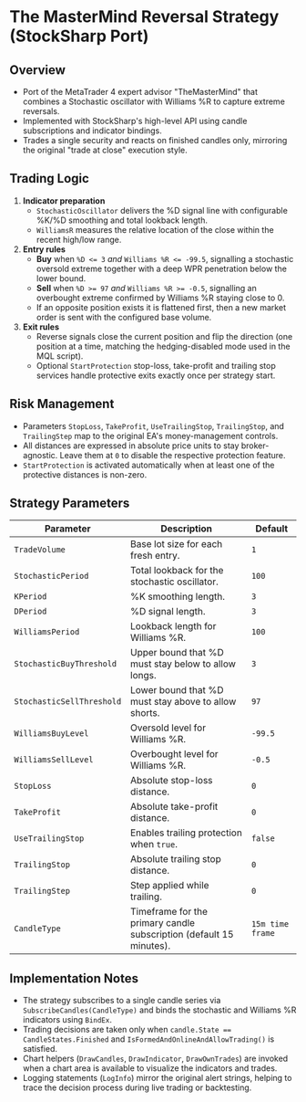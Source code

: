 # The MasterMind Reversal Strategy (StockSharp Port)

## Overview
- Port of the MetaTrader 4 expert advisor "TheMasterMind" that combines a Stochastic oscillator with Williams %R to capture extreme reversals.
- Implemented with StockSharp's high-level API using candle subscriptions and indicator bindings.
- Trades a single security and reacts on finished candles only, mirroring the original "trade at close" execution style.

## Trading Logic
1. **Indicator preparation**
   - `StochasticOscillator` delivers the %D signal line with configurable %K/%D smoothing and total lookback length.
   - `WilliamsR` measures the relative location of the close within the recent high/low range.
2. **Entry rules**
   - **Buy** when `%D <= 3` _and_ `Williams %R <= -99.5`, signalling a stochastic oversold extreme together with a deep WPR penetration below the lower bound.
   - **Sell** when `%D >= 97` _and_ `Williams %R >= -0.5`, signalling an overbought extreme confirmed by Williams %R staying close to 0.
   - If an opposite position exists it is flattened first, then a new market order is sent with the configured base volume.
3. **Exit rules**
   - Reverse signals close the current position and flip the direction (one position at a time, matching the hedging-disabled mode used in the MQL script).
   - Optional `StartProtection` stop-loss, take-profit and trailing stop services handle protective exits exactly once per strategy start.

## Risk Management
- Parameters `StopLoss`, `TakeProfit`, `UseTrailingStop`, `TrailingStop`, and `TrailingStep` map to the original EA's money-management controls.
- All distances are expressed in absolute price units to stay broker-agnostic. Leave them at `0` to disable the respective protection feature.
- `StartProtection` is activated automatically when at least one of the protective distances is non-zero.

## Strategy Parameters
| Parameter | Description | Default |
|-----------|-------------|---------|
| `TradeVolume` | Base lot size for each fresh entry. | `1` |
| `StochasticPeriod` | Total lookback for the stochastic oscillator. | `100` |
| `KPeriod` | %K smoothing length. | `3` |
| `DPeriod` | %D signal length. | `3` |
| `WilliamsPeriod` | Lookback length for Williams %R. | `100` |
| `StochasticBuyThreshold` | Upper bound that %D must stay below to allow longs. | `3` |
| `StochasticSellThreshold` | Lower bound that %D must stay above to allow shorts. | `97` |
| `WilliamsBuyLevel` | Oversold level for Williams %R. | `-99.5` |
| `WilliamsSellLevel` | Overbought level for Williams %R. | `-0.5` |
| `StopLoss` | Absolute stop-loss distance. | `0` |
| `TakeProfit` | Absolute take-profit distance. | `0` |
| `UseTrailingStop` | Enables trailing protection when `true`. | `false` |
| `TrailingStop` | Absolute trailing stop distance. | `0` |
| `TrailingStep` | Step applied while trailing. | `0` |
| `CandleType` | Timeframe for the primary candle subscription (default 15 minutes). | `15m time frame` |

## Implementation Notes
- The strategy subscribes to a single candle series via `SubscribeCandles(CandleType)` and binds the stochastic and Williams %R indicators using `BindEx`.
- Trading decisions are taken only when `candle.State == CandleStates.Finished` and `IsFormedAndOnlineAndAllowTrading()` is satisfied.
- Chart helpers (`DrawCandles`, `DrawIndicator`, `DrawOwnTrades`) are invoked when a chart area is available to visualize the indicators and trades.
- Logging statements (`LogInfo`) mirror the original alert strings, helping to trace the decision process during live trading or backtesting.
